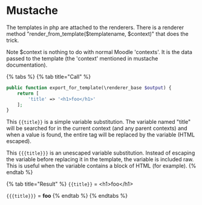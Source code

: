 # Mustache

The templates in php are attached to the renderers. There is a renderer method "render\_from\_template\($templatename, $context\)" that does the trick.

Note $context is nothing to do with normal Moodle 'contexts'. It is the data passed to the template \(the 'context' mentioned in mustache documentation\).

{% tabs %}
{% tab title="Call" %}
```php
public function export_for_template(\renderer_base $output) {
    return [
        'title' => '<h1>foo</h1>'
    ];
}
```

This `{{title}}` is a simple variable substitution. The variable named "title" will be searched for in the current context \(and any parent contexts\) and when a value is found, the entire tag will be replaced by the variable \(HTML escaped\).

This `{{{title}}}` is an unescaped variable substitution. Instead of escaping the variable before replacing it in the template, the variable is included raw. This is useful when the variable contains a block of HTML \(for example\).
{% endtab %}

{% tab title="Result" %}
`{{title}}`  = &lt;h1&gt;foo&lt;/h1&gt;

`{{{title}}}`  = **foo**
{% endtab %}
{% endtabs %}



